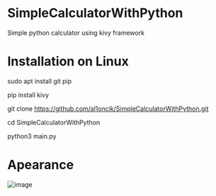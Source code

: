 # SimpleCalculatorWithPython
Simple python calculator using kivy framework

# Installation on Linux
sudo apt install git pip

pip install kivy

git clone https://github.com/al1oncik/SimpleCalculatorWithPython.git

cd SimpleCalculatorWithPython

python3 main.py 

# Apearance

![image](https://user-images.githubusercontent.com/86567581/164970917-515243be-08fb-4f8e-9298-46b464b9edbd.png)
